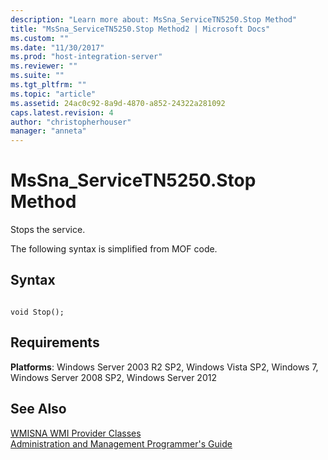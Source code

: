 ```yaml
---
description: "Learn more about: MsSna_ServiceTN5250.Stop Method"
title: "MsSna_ServiceTN5250.Stop Method2 | Microsoft Docs"
ms.custom: ""
ms.date: "11/30/2017"
ms.prod: "host-integration-server"
ms.reviewer: ""
ms.suite: ""
ms.tgt_pltfrm: ""
ms.topic: "article"
ms.assetid: 24ac0c92-8a9d-4870-a852-24322a281092
caps.latest.revision: 4
author: "christopherhouser"
manager: "anneta"
---
```

# MsSna_ServiceTN5250.Stop Method
Stops the service.  
  
 The following syntax is simplified from MOF code.  
  
## Syntax  
  
```  
  
void Stop();  
```  
  
## Requirements  
 **Platforms**: Windows Server 2003 R2 SP2, Windows Vista SP2, Windows 7, Windows Server 2008 SP2, Windows Server 2012  
  
## See Also  
 [WMISNA WMI Provider Classes](../core/wmisna-wmi-provider-classes2.md)   
 [Administration and Management Programmer's Guide](./administration-and-management-programmer-s-guide2.md)
